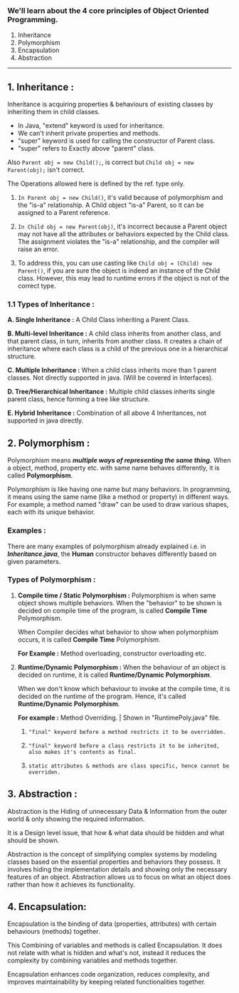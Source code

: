 ### We'll learn about the 4 core principles of Object Oriented Programming.

1. Inheritance
2. Polymorphism
3. Encapsulation
4. Abstraction
___

## 1. **Inheritance :**
Inheritance is acquiring properties & behaviours of existing classes by inheriting them in child classes.

* In Java, "extend" keyword is used for inheritance.
* We can't inherit private properties and methods.
* "super" keyword is used for calling the constructor of Parent class.
* "super" refers to Exactly above "parent" class.


Also `Parent obj = new Child();`, is correct but `Child obj = new Parent(obj);` isn't correct. 

The Operations allowed here is defined by the ref. type only.

1. `In Parent obj = new Child()`, it's valid because of polymorphism and 
   the "is-a" relationship. A Child object "is-a" Parent, so it can be assigned to a Parent reference.

2. `In Child obj = new Parent(obj)`, it's incorrect because a Parent 
   object may not have all the attributes or behaviors expected by the Child class. The assignment violates the "is-a" relationship, and the compiler will raise an error.

3. To address this, you can use casting like `Child obj = (Child) new 
   Parent()`, if you are sure the object is indeed an instance of the Child class. However, this may lead to runtime errors if the object is not of the correct type.

### **1.1 Types of Inheritance :** 
   **A. Single Inheritance :**  A Child Class inheriting a Parent Class.

   **B. Multi-level Inheritance :** A child class inherits from another class, and that parent class, in turn, inherits from another class. It creates a chain of inheritance where each class is a child of the previous one in a hierarchical structure.

   **C. Multiple Inheritance :** When a child class inherits more than 1 parent classes. Not directly supported in java. (Will be covered in Interfaces).

   **D. Tree/Hierarchical Inheritance :** Multiple child classes inherits single parent class, hence forming a tree like structure.

   **E. Hybrid Inheritance :**  Combination of all above 4 Inheritances, not supported in java directly.

## **2. Polymorphism :**

Polymorphism means ***multiple ways of representing the same thing.***
When a object, method, property etc. with same name behaves differently, it is called **Polymorphism**.
 
Polymorphism is like having one name but many behaviors. In programming, it means using the same name (like a method or property) in different ways. For example, a method named "draw" can be used to draw various shapes, each with its unique behavior.

### **Examples :**
There are many examples of polymorphism already explained i.e. in ***Inheritance.java***, the **Human** constructor behaves differently based on given parameters.

### Types of Polymorphism : 

1. **Compile time / Static Polymorphism :** Polymorphism is when same object shows multiple behaviors. When the "behavior" to be shown is decided on compile time of the program, is called **Compile Time** Polymorphism.

   When Compiler decides what behavior to show when polymorphism occurs, it is called **Compile Time** Polymorphism.

   **For Example :** Method overloading, constructor overloading etc.

2. **Runtime/Dynamic Polymorphism :** When the behaviour of an object is decided on runtime, it is called **Runtime/Dynamic Polymorphism**.

   When we don't know which behaviour to invoke at the compile time, it is decided on the runtime of the program. Hence, it's called **Runtime/Dynamic Polymorphism**.

   **For example :** Method Overriding. | Shown in "RuntimePoly.java" file.

   1. `"final" keyword before a method restricts it to be overridden.`
   2. `"final" keyword before a class restricts it to be inherited, also makes it's contents as final.`

   3. `static attributes & methods are class specific, hence cannot be overriden.`

## **3. Abstraction :**
   Abstraction is the Hiding of unnecessary Data & Information from the outer world & only showing the required information. 

   It is a Design level issue, that how & what data should be hidden and what should be shown.

   Abstraction is the concept of simplifying complex systems by modeling classes based on the essential properties and behaviors they possess. It involves hiding the implementation details and showing only the necessary features of an object. Abstraction allows us to focus on what an object does rather than how it achieves its functionality.

## **4. Encapsulation:**
   Encapsulation is the binding of data (properties, attributes) with certain behaviours (methods) together.

   This Combining of variables and methods is called Encapsulation. It does not relate with what is hidden and what's not, instead it reduces the complexity by combining variables and methods together.

   Encapsulation enhances code organization, reduces complexity, and improves maintainability by keeping related functionalities together.